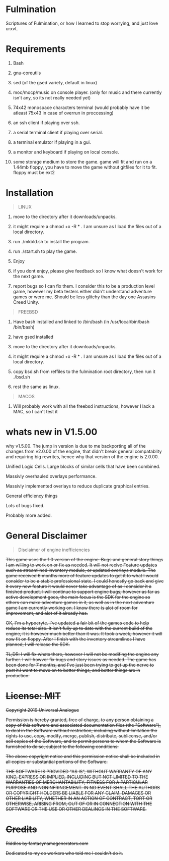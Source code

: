 # Fulmination
Scriptures of Fulmination, or how I learned to stop worrying, and just love urxvt.

# Requirements
1) Bash
2) gnu-coreutils
3) sed (of the gsed variety, default in linux)
4) moc/mocp/music on console player. (only for music and there currently
   isn't any, so its not really needed yet)
5) 74x42 monospace characters terminal (would probably have it be atleast 75x43 in case of
   overrun in proccessing)
6) an ssh client if playing over ssh.

7) a serial terminal client if playing over serial.

8) a terminal emulator if playing in a gui.

9) a monitor and keyboard if playing on local console.

10) some storage medium to store the game.  game will fit and run on a 1.44mb floppy,
you have to move the game without gitfiles for it to fit. floppy must be ext2


# Installation
>LINUX
1) move to the directory after it downloads/unpacks.

2) it might require a chmod +x -R * . I am unsure as I load the files out of a local directory.
 
3) run ./mkbld.sh to install the program.

4) run ./start.sh to play the game.

5) Enjoy

6) if you dont enjoy, please give feedback so I know what doesn't work for the next game.

7) report bugs so I can fix them.  I consider this to be a production level game, however
   my beta testers either didn't understand adventure games or were me.  Should be less
   glitchy than the day one Assasins Creed Unity.

>FREEBSD
1) Have bash installed and linked to /bin/bash (ln /usr/local/bin/bash /bin/bash)

2) have gsed installed

3) move to the directory after it downloads/unpacks.

4) it might require a chmod +x -R * . I am unsure as I load the files out of a local directory.
 
5) copy bsd.sh from reffiles to the fulmination root directory, then run it ./bsd.sh

6) rest the same as linux.

>MACOS

1) Will probably work with all the freebsd instructions, however I lack a MAC, so I can't test it 
   

# whats new in V1.5.00

why v1.5.00.  The jump in version is due to me backporting all of the
changes from v2.0.00 of the engine, that didn't break general compatablity
and requiring big rewrites, hence why that version of the engine is 2.0.00.

Unified Logic Cells.  Large blocks of similar cells that have been combined.

Massivly overhauled overlays performance.

Massivly implemented overlays to reduce duplicate graphical entries.

General efficiency things

Lots of bugs fixed.

Probably more added.

# General Disclaimer
>Disclaimer of engine inefficiencies

<s> This game uses the 1.0 version of the engine.
Bugs and general story things I am willing to work on or fix as needed. 
It will not recive Feature updates such as streamlined inventory module, or updated
overlays module.  The game received 6 months more of feature updates to get it to
what I would consider to be a stable professional state.  I could honestly go back and
give it every new feature it would never take advantage of as I consider it a finished
product.  I will continue to support engine bugs, however as far as active development
goes, the main focus is the SDK for the engine so others can make adventure games in it,
as well as in the next adventure game I am currently working on.  I know there is alot
of room for improvement, and alot of it already has. 
  
OK, I'm a hypocryte.   I've updated a fair bit of the games code to help reduce its total
size.  It isn't fully up to date with the current build of the engine, it is however
much better than it was.  It took a week, however it will now fit on floppy.
After I finish with the inventory streamlines I have planned, I will release the SDK.

TL;DR: I will fix whats there, however I will not be modifing the engine any further.
I will howver fix bugs and story issues as needed.  The game has been done
for 7 months, and I've just been trying to get up the nerve to post it.I want to move on
to better things, and better things are in production.

# License: MIT

Copyright 2019 Universal Analogue

Permission is hereby granted, free of charge, to any person obtaining a copy of this software and
associated documentation files (the "Software"), to deal in the Software without restriction,
including without limitation the rights to use, copy, modify, merge, publish, distribute, sublicense,
and/or sell copies of the Software, and to permit persons to whom the Software is furnished to do so,
subject to the following conditions:

The above copyright notice and this permission notice shall be included in all copies or
substantial portions of the Software.

THE SOFTWARE IS PROVIDED "AS IS", WITHOUT WARRANTY OF ANY KIND, EXPRESS OR IMPLIED, INCLUDING BUT NOT
LIMITED TO THE WARRANTIES OF MERCHANTABILITY, FITNESS FOR A PARTICULAR PURPOSE AND NONINFRINGEMENT. IN
NO EVENT SHALL THE AUTHORS OR COPYRIGHT HOLDERS BE LIABLE FOR ANY CLAIM, DAMAGES OR OTHER LIABILITY,
WHETHER IN AN ACTION OF CONTRACT, TORT OR OTHERWISE, ARISING FROM, OUT OF OR IN CONNECTION WITH THE
SOFTWARE OR THE USE OR OTHER DEALINGS IN THE SOFTWARE.

# Credits

Riddles by fantasynamegenerators.com

Dedicated to my co workers who told me I couldn't do it.
